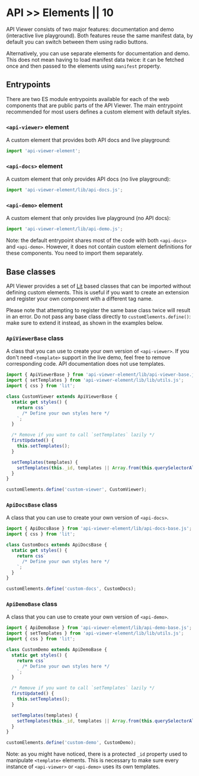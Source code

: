# API >> Elements || 10

API Viewer consists of two major features: documentation and demo (interactive live playground).
Both features reuse the same manifest data, by default you can switch between them using radio buttons.

Alternatively, you can use separate elements for documentation and demo.
This does not mean having to load manifest data twice: it can be fetched once and then passed to the elements using `manifest` property.

## Entrypoints

There are two ES module entrypoints available for each of the web components that are public parts of the API Viewer.
The main entrypoint recommended for most users defines a custom element with default styles.

### `<api-viewer>` element

A custom element that provides both API docs and live playground:

```js
import 'api-viewer-element';
```

### `<api-docs>` element

A custom element that only provides API docs (no live playground):

```js
import 'api-viewer-element/lib/api-docs.js';
```

### `<api-demo>` element

A custom element that only provides live playground (no API docs):

```js
import 'api-viewer-element/lib/api-demo.js';
```

Note: the default entrypoint shares most of the code with both `<api-docs>` and `<api-demo>`.
However, it does not contain custom element definitions for these components.
You need to import them separately.

## Base classes

API Viewer provides a set of [Lit](https://lit.dev/docs/components/defining/) based classes that can be imported without defining custom elements.
This is useful if you want to create an extension and register your own component with a different tag name.

Please note that attempting to register the same base class twice will result in an error.
Do not pass any base class directly to `customElements.define()`: make sure to extend it instead, as shown in the examples below.

### `ApiViewerBase` class

A class that you can use to create your own version of `<api-viewer>`.
If you don't need `<template>` support in the live demo, feel free to remove corresponding code.
API documentation does not use templates.

```js
import { ApiViewerBase } from 'api-viewer-element/lib/api-viewer-base.js';
import { setTemplates } from 'api-viewer-element/lib/lib/utils.js';
import { css } from 'lit';

class CustomViewer extends ApiViewerBase {
  static get styles() {
    return css`
      /* Define your own styles here */
    `;
  }

  /* Remove if you want to call `setTemplates` lazily */
  firstUpdated() {
    this.setTemplates();
  }

  setTemplates(templates) {
    setTemplates(this._id, templates || Array.from(this.querySelectorAll('template')));
  }
}

customElements.define('custom-viewer', CustomViewer);
```

### `ApiDocsBase` class

A class that you can use to create your own version of `<api-docs>`.

```js
import { ApiDocsBase } from 'api-viewer-element/lib/api-docs-base.js';
import { css } from 'lit';

class CustomDocs extends ApiDocsBase {
  static get styles() {
    return css`
      /* Define your own styles here */
    `;
  }
}

customElements.define('custom-docs', CustomDocs);
```

### `ApiDemoBase` class

A class that you can use to create your own version of `<api-demo>`.

```js
import { ApiDemoBase } from 'api-viewer-element/lib/api-demo-base.js';
import { setTemplates } from 'api-viewer-element/lib/lib/utils.js';
import { css } from 'lit';

class CustomDemo extends ApiDemoBase {
  static get styles() {
    return css`
      /* Define your own styles here */
    `;
  }

  /* Remove if you want to call `setTemplates` lazily */
  firstUpdated() {
    this.setTemplates();
  }

  setTemplates(templates) {
    setTemplates(this._id, templates || Array.from(this.querySelectorAll('template')));
  }
}

customElements.define('custom-demo', CustomDemo);
```

Note: as you might have noticed, there is a protected `_id` property used to manipulate `<template>` elements.
This is necessary to make sure every instance of `<api-viewer>` or `<api-demo>` uses its own templates.
